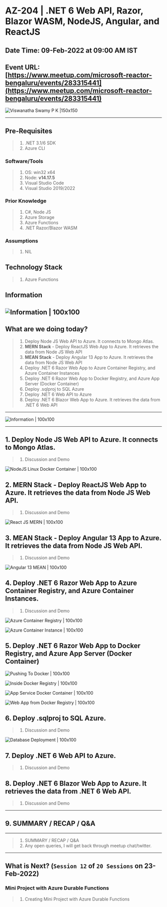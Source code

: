# AZ-204 | .NET 6 Web API, Razor, Blazor WASM, NodeJS, Angular, and ReactJS

## Date Time: 09-Feb-2022 at 09:00 AM IST

## Event URL: [https://www.meetup.com/microsoft-reactor-bengaluru/events/283315441](https://www.meetup.com/microsoft-reactor-bengaluru/events/283315441)

![Viswanatha Swamy P K |150x150](./Documentation/Images/ViswanathaSwamyPK.PNG)

---

## Pre-Requisites

> 1. .NET 3.1/6 SDK
> 1. Azure CLI

### Software/Tools

> 1. OS: win32 x64
> 1. Node: **v14.17.5**
> 1. Visual Studio Code
> 1. Visual Studio 2019/2022

### Prior Knowledge

> 1. C#, Node JS
> 1. Azure Storage
> 1. Azure Functions
> 1. .NET Razor/Blazor WASM

### Assumptions

> 1. NIL

## Technology Stack

> 1. Azure Functions

## Information

## ![Information | 100x100](./Documentation/Images/Information.PNG)

## What are we doing today?

> 1. Deploy Node JS Web API to Azure. It connects to Mongo Atlas.
> 1. **MERN Stack** - Deploy ReactJS Web App to Azure. It retrieves the data from Node JS Web API
> 1. **MEAN Stack** - Deploy Angular 13 App to Azure. It retrieves the data from Node JS Web API
> 1. Deploy .NET 6 Razor Web App to Azure Container Registry, and Azure Container Instances
> 1. Deploy .NET 6 Razor Web App to Docker Registry, and Azure App Server (Docker Container)
> 1. Deploy .sqlproj to SQL Azure
> 1. Deploy .NET 6 Web API to Azure
> 1. Deploy .NET 6 Blazor Web App to Azure. It retrieves the data from .NET 6 Web API

---

![Information | 100x100](./Documentation/Images/SeatBelt.PNG)

---

## 1. Deploy Node JS Web API to Azure. It connects to Mongo Atlas.

> 1. Discussion and Demo

![NodeJS Linux Docker Container | 100x100](./Documentation/Images/NodeJS_Linux_Docker_Container.PNG)

## 2. **MERN Stack** - Deploy ReactJS Web App to Azure. It retrieves the data from Node JS Web API.

> 1. Discussion and Demo

![React JS MERN | 100x100](./Documentation/Images/ReactJS_MERN.PNG)

## 3. **MEAN Stack** - Deploy Angular 13 App to Azure. It retrieves the data from Node JS Web API.

> 1. Discussion and Demo

![Angular 13 MEAN | 100x100](./Documentation/Images/Angular13_MEAN.PNG)

## 4. Deploy .NET 6 Razor Web App to Azure Container Registry, and Azure Container Instances.

> 1. Discussion and Demo

![Azure Container Registry | 100x100](./Documentation/Images/AzureContainerRegistry.PNG)

![Azure Container Instance | 100x100](./Documentation/Images/AzureContainerInstance.PNG)

## 5. Deploy .NET 6 Razor Web App to Docker Registry, and Azure App Server (Docker Container)

![Pushing To Docker | 100x100](./Documentation/Images/PushingToDocker.PNG)

![Inside Docker Registry | 100x100](./Documentation/Images/InsideDockerRegistry.PNG)

![App Service Docker Container | 100x100](./Documentation/Images/AppServiceDockerContainer.PNG)

![Web App from Docker Registry | 100x100](./Documentation/Images/WebAppFromDocker.PNG)

## 6. Deploy .sqlproj to SQL Azure.

> 1. Discussion and Demo

![Database Deployment | 100x100](./Documentation/Images/1DatabaseDeployment.PNG)

## 7. Deploy .NET 6 Web API to Azure.

> 1. Discussion and Demo

## 8. Deploy .NET 6 Blazor Web App to Azure. It retrieves the data from .NET 6 Web API.

> 1. Discussion and Demo

---

## 9. SUMMARY / RECAP / Q&A

---

> 1. SUMMARY / RECAP / Q&A
> 2. Any open queries, I will get back through meetup chat/twitter.

---

## What is Next? (`Session 12` of `20 Sessions` on 23-Feb-2022)

### Mini Project with Azure Durable Functions

> 1. Creating Mini Project with Azure Durable Functions

